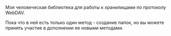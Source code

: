Моя человеческая библиотека для работы к хранилищами по протоколу WebDAV.

Пока что в ней есть только один метод - создание папок, но вы можете принять участие в дополнении ее новыми методами.

